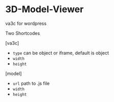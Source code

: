 3D-Model-Viewer
===============

va3c for wordpress

Two Shortcodes

[va3c]

- `type` can be object or iframe, default is object
- `width`
- `height`


[model]

- `url` path to .js file
- `width`
- `height`
